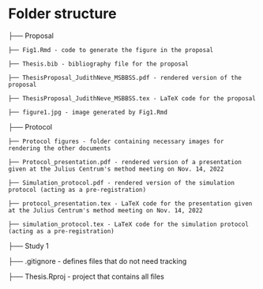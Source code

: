 # Folder structure

├── Proposal

    ├── Fig1.Rmd - code to generate the figure in the proposal
    
    ├── Thesis.bib - bibliography file for the proposal
    
    ├── ThesisProposal_JudithNeve_MSBBSS.pdf - rendered version of the proposal
    
    ├── ThesisProposal_JudithNeve_MSBBSS.tex - LaTeX code for the proposal
    
    ├── figure1.jpg - image generated by Fig1.Rmd
    
├── Protocol

    ├── Protocol figures - folder containing necessary images for rendering the other documents
    
    ├── Protocol_presentation.pdf - rendered version of a presentation given at the Julius Centrum's method meeting on Nov. 14, 2022
    
    ├── Simulation_protocol.pdf - rendered version of the simulation protocol (acting as a pre-registration)
    
    ├── protocol_presentation.tex - LaTeX code for the presentation given at the Julius Centrum's method meeting on Nov. 14, 2022
    
    ├── simulation_protocol.tex - LaTeX code for the simulation protocol (acting as a pre-registration)
    
├── Study 1

├── .gitignore - defines files that do not need tracking

├── Thesis.Rproj - project that contains all files
